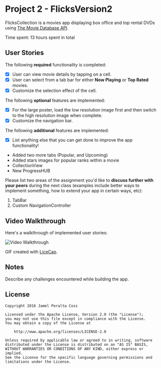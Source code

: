 # Project 2 - FlicksVersion2

FlicksCollection is a movies app displaying box office and top rental DVDs using [The Movie Database API](http://docs.themoviedb.apiary.io/#).

Time spent: 13 hours spent in total

## User Stories

The following **required** functionality is completed:

- [X] User can view movie details by tapping on a cell.
- [X] User can select from a tab bar for either **Now Playing** or **Top Rated** movies.
- [X] Customize the selection effect of the cell.

The following **optional** features are implemented:

- [X] For the large poster, load the low resolution image first and then switch to the high resolution image when complete.
- [X] Customize the navigation bar.

The following **additional** features are implemented:

- [X] List anything else that you can get done to improve the app functionality!
- Added two more tabs (Popular, and Upcoming)
- Added stars images for popular ranks within a movie
- CollectionView
- New ProgressHUB

Please list two areas of the assignment you'd like to **discuss further with your peers** during the next class (examples include better ways to implement something, how to extend your app in certain ways, etc):

1. TabBar
2. Custom NavigationController

## Video Walkthrough 

Here's a walkthrough of implemented user stories:

<img src='http://i.imgur.com/OTyqIyi.mp4' title='Video Walkthrough' width='' alt='Video Walkthrough' />

GIF created with [LiceCap](http://www.cockos.com/licecap/).

## Notes

Describe any challenges encountered while building the app.

## License

    Copyright 2016 Jamel Peralta Coss

    Licensed under the Apache License, Version 2.0 (the "License");
    you may not use this file except in compliance with the License.
    You may obtain a copy of the License at

        http://www.apache.org/licenses/LICENSE-2.0

    Unless required by applicable law or agreed to in writing, software
    distributed under the License is distributed on an "AS IS" BASIS,
    WITHOUT WARRANTIES OR CONDITIONS OF ANY KIND, either express or implied.
    See the License for the specific language governing permissions and
    limitations under the License.
